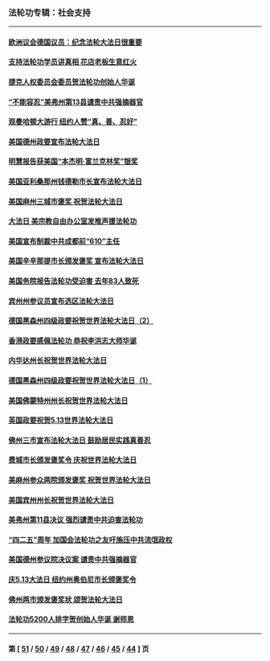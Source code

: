 ### 法轮功专辑：社会支持
---
#### [欧洲议会德国议员：纪念法轮大法日很重要](../../pages/nf4386/n12965367.md?05220430) 
#### [支持法轮功学员讲真相 花店老板生意红火](../../pages/nf4386/n12963056.md?05220430) 
#### [捷克人权委员会委员贺法轮功创始人华诞](../../pages/nf4386/n12960301.md?05220430) 
#### [“不能容忍”美弗州第13县谴责中共强摘器官](../../pages/nf4386/n12958610.md?05220430) 
#### [观曼哈顿大游行 纽约人赞“真、善、忍好”](../../pages/nf4386/n12956249.md?05220430) 
#### [美国德州政要宣布法轮大法日](../../pages/nf4386/n12958567.md?05220430) 
#### [明慧报告获美国“本杰明‧富兰克林奖”银奖](../../pages/nf4386/n12955404.md?05220430) 
#### [美国亚利桑那州钱德勒市长宣布法轮大法日](../../pages/nf4386/n12953813.md?05220430) 
#### [美国麻州三城市褒奖 祝贺法轮大法日](../../pages/nf4386/n12953756.md?05220430) 
#### [大法日 美宗教自由办公室发推声援法轮功](../../pages/nf4386/n12950669.md?05220430) 
#### [美国宣布制裁中共成都前“610”主任](../../pages/nf4386/n12943654.md?05220430) 
#### [美国辛辛那提市长颁发褒奖 宣布法轮大法日](../../pages/nf4386/n12948869.md?05220430) 
#### [美国务院报告法轮功受迫害 去年83人致死](../../pages/nf4386/n12944350.md?05220430) 
#### [宾州州参议员宣布选区法轮大法日](../../pages/nf4386/n12939844.md?05220430) 
#### [德国黑森州四级政要祝贺世界法轮大法日（2）](../../pages/nf4386/n12937571.md?05220430) 
#### [香港政要感佩法轮功 恭祝李洪志大师华诞](../../pages/nf4386/n12937400.md?05220430) 
#### [内华达州长祝贺世界法轮大法日](../../pages/nf4386/n12936785.md?05220430) 
#### [德国黑森州四级政要祝贺世界法轮大法日（1）](../../pages/nf4386/n12934877.md?05220430) 
#### [美国佛蒙特州州长祝贺世界法轮大法日](../../pages/nf4386/n12935031.md?05220430) 
#### [英国政要祝贺5.13世界法轮大法日](../../pages/nf4386/n12934700.md?05220430) 
#### [佛州三市宣布法轮大法日 鼓励居民实践真善忍](../../pages/nf4386/n12934466.md?05220430) 
#### [费城市长颁发褒奖令 庆祝世界法轮大法日](../../pages/nf4386/n12928833.md?05220430) 
#### [美麻州参众两院颁发褒奖 祝贺世界法轮大法日](../../pages/nf4386/n12928372.md?05220430) 
#### [美国宾州州长祝贺世界法轮大法日](../../pages/nf4386/n12928310.md?05220430) 
#### [美弗州第11县决议 强烈谴责中共迫害法轮功](../../pages/nf4386/n12925015.md?05220430) 
#### [“四二五”周年 加国会法轮功之友吁施压中共流氓政权](../../pages/nf4386/n12896250.md?05220430) 
#### [美国德州参议院决议案 谴责中共强摘器官](../../pages/nf4386/n12924452.md?05220430) 
#### [庆5.13大法日 纽约州奥伯尼市长颁褒奖令](../../pages/nf4386/n12921706.md?05220430) 
#### [佛州两市颁发褒奖状 颂贺法轮大法日](../../pages/nf4386/n12922678.md?05220430) 
#### [法轮功5200人排字贺创始人华诞 谢师恩](../../pages/nf4386/n12918251.md?05220430) 

---
#### 第 [ [51](./51.md?05220430) / [50](./50.md?05220430) / [49](./49.md?05220430) / [48](./48.md?05220430) / [47](./47.md?05220430) / [46](./46.md?05220430) / [45](./45.md?05220430) / [44](./44.md?05220430) ] 页
